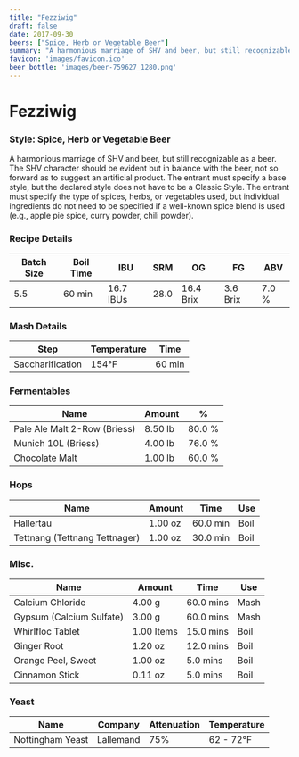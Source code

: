```yaml
---
title: "Fezziwig"
draft: false
date: 2017-09-30
beers: ["Spice, Herb or Vegetable Beer"]
summary: "A harmonious marriage of SHV and beer, but still recognizable as a beer. The SHV character should be evident but in balance with the beer, not so forward as to suggest an artificial product. The entrant must specify a base style, but the declared style does not have to be a Classic Style. The entrant must specify the type of spices, herbs, or vegetables used, but individual ingredients do not need to be specified if a well-known spice blend is used (e.g., apple pie spice, curry powder, chili powder)."
favicon: 'images/favicon.ico'
beer_bottle: 'images/beer-759627_1280.png'
---
```


# Fezziwig
### Style: Spice, Herb or Vegetable Beer
A harmonious marriage of SHV and beer, but still recognizable as a beer. The SHV character should be evident but in balance with the beer, not so forward as to suggest an artificial product. The entrant must specify a base style, but the declared style does not have to be a Classic Style. The entrant must specify the type of spices, herbs, or vegetables used, but individual ingredients do not need to be specified if a well-known spice blend is used (e.g., apple pie spice, curry powder, chili powder).
### Recipe Details
|**Batch Size**|**Boil Time**|**IBU**|**SRM**|**OG**|**FG**|**ABV**|
|--|--|--|--|--|--|--|
|5.5|60 min|16.7 IBUs|28.0|16.4 Brix|3.6 Brix|7.0 %|

### Mash Details
|**Step**|**Temperature**|**Time**|
|--|--|--|
|Saccharification|154&deg;F|60 min|

### Fermentables
|**Name**|**Amount**|**%**|
|--|--|--|
|Pale Ale Malt 2-Row (Briess)|8.50 lb|80.0 %|
|Munich 10L (Briess)|4.00 lb|76.0 %|
|Chocolate Malt|1.00 lb|60.0 %|

### Hops
|**Name**|**Amount**|**Time**|**Use**|
|--|--|--|--|
|Hallertau|1.00 oz|60.0 min|Boil|
|Tettnang (Tettnang Tettnager)|1.00 oz|30.0 min|Boil|

### Misc.
|**Name**|**Amount**|**Time**|**Use**|
|--|--|--|--|
|Calcium Chloride|4.00 g|60.0 mins|Mash|
|Gypsum (Calcium Sulfate)|3.00 g|60.0 mins|Mash|
|Whirlfloc Tablet|1.00 Items|15.0 mins|Boil|
|Ginger Root|1.20 oz|12.0 mins|Boil|
|Orange Peel, Sweet|1.00 oz|5.0 mins|Boil|
|Cinnamon Stick|0.11 oz|5.0 mins|Boil|

### Yeast
|**Name**|**Company**|**Attenuation**|**Temperature**|
|--|--|--|--|
|Nottingham Yeast|Lallemand|75%|62 - 72&deg;F|
